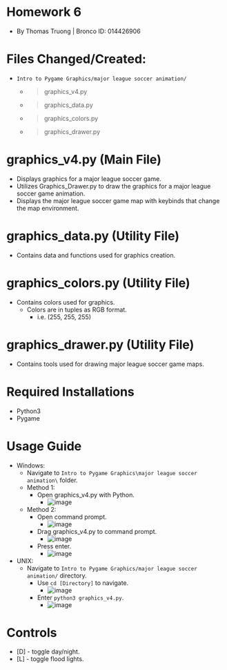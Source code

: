 # Homework 6
- By Thomas Truong | Bronco ID: 014426906
# Files Changed/Created:
- ```Intro to Pygame Graphics/major league soccer animation/```
  - > graphics_v4.py
  - > graphics_data.py
  - > graphics_colors.py
  - > graphics_drawer.py

# graphics_v4.py (Main File)
- Displays graphics for a major league soccer game.
- Utilizes Graphics_Drawer.py to draw the graphics for a major league soccer game animation.
- Displays the major league soccer game map with keybinds that change the map environment.

# graphics_data.py (Utility File)
- Contains data and functions used for graphics creation.

# graphics_colors.py (Utility File)
- Contains colors used for graphics.
  - Colors are in tuples as RGB format.
    - i.e. (255, 255, 255)

# graphics_drawer.py (Utility File)
- Contains tools used for drawing major league soccer game maps.

# Required Installations
- Python3
- Pygame

# Usage Guide
- Windows:
  - Navigate to ```Intro to Pygame Graphics\major league soccer animation\``` folder.
  - Method 1:
    - Open graphics_v4.py with Python.
      - ![image](https://user-images.githubusercontent.com/58405482/234467887-5d8901d2-aae3-4bbe-8901-074e9351fa47.png)
  - Method 2:
    - Open command prompt.
      - ![image](https://user-images.githubusercontent.com/58405482/234468097-0be9b01e-1679-4bcc-a70a-68ff2f8a4b91.png)
    - Drag graphics_v4.py to command prompt.
      - ![image](https://user-images.githubusercontent.com/58405482/234468470-d43da26c-c35d-4da1-8ab4-16f3d315b2d5.png)
    - Press enter.
      - ![image](https://user-images.githubusercontent.com/58405482/234468565-f936b1b3-66d7-4e6f-aaec-e5ce1c608462.png)
- UNIX:
  - Navigate to ```Intro to Pygame Graphics/major league soccer animation/``` directory.
    - Use ```cd [Directory]``` to navigate.
      - ![image](https://user-images.githubusercontent.com/58405482/234469508-05f08bef-efe1-4b7e-982a-7689fdd0d41c.png)
    - Enter ```python3 graphics_v4.py```.
      - ![image](https://user-images.githubusercontent.com/58405482/234469597-11294e50-5ffd-4f20-a1a9-0d4d3c031cb4.png)

# Controls
- [D] - toggle day/night.
- [L] - toggle flood lights.
